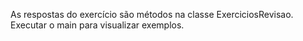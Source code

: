As respostas do exercício são métodos na classe ExerciciosRevisao.
Executar o main para visualizar exemplos.
